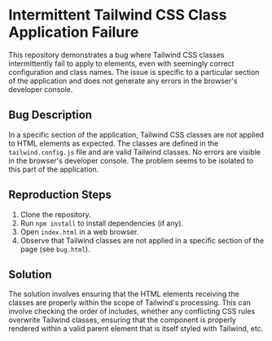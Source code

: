 # Intermittent Tailwind CSS Class Application Failure

This repository demonstrates a bug where Tailwind CSS classes intermittently fail to apply to elements, even with seemingly correct configuration and class names. The issue is specific to a particular section of the application and does not generate any errors in the browser's developer console.

## Bug Description

In a specific section of the application, Tailwind CSS classes are not applied to HTML elements as expected.  The classes are defined in the `tailwind.config.js` file and are valid Tailwind classes.  No errors are visible in the browser's developer console.  The problem seems to be isolated to this part of the application.

## Reproduction Steps

1. Clone the repository.
2. Run `npm install` to install dependencies (if any).
3. Open `index.html` in a web browser.
4. Observe that Tailwind classes are not applied in a specific section of the page (see `bug.html`).

## Solution

The solution involves ensuring that the HTML elements receiving the classes are properly within the scope of Tailwind's processing. This can involve checking the order of includes, whether any conflicting CSS rules overwrite Tailwind classes, ensuring that the component is properly rendered within a valid parent element that is itself styled with Tailwind, etc.
